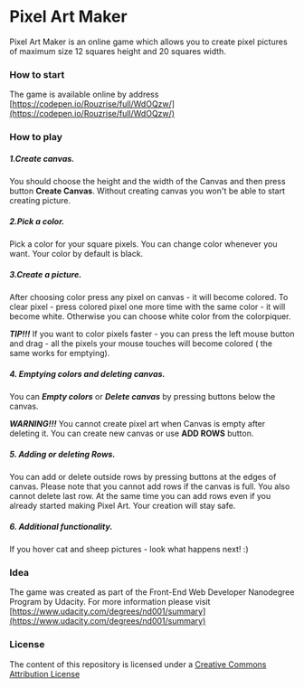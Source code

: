# Pixel Art Maker 

Pixel Art Maker is an online game which allows you to create pixel pictures of maximum size 12 squares height and 20 squares width.

### How to start

The game is available online by address [https://codepen.io/Rouzrise/full/WdOQzw/](https://codepen.io/Rouzrise/full/WdOQzw/)

### How to play

##### 1.Create canvas.

You should choose the height and the width of the Canvas and then press button **Create Canvas**. Without creating canvas you won't be able to start creating picture.

##### 2.Pick a color.

Pick a color for your square pixels. You can change color whenever you want. Your color by default is black.

##### 3.Create a picture.
After choosing color press any pixel on canvas - it will become colored. 
To clear pixel - press colored pixel one more time with the same color - it will become white. Otherwise you can choose white color from the colorpiquer.

**_TIP!!!_** If you want to color pixels faster - you can press the left mouse button and drag - all the pixels your mouse touches will become colored ( the same works for emptying).

##### 4. Emptying colors and deleting canvas.
You can **_Empty colors_** or **_Delete canvas_** by pressing buttons below the canvas.

**_WARNING!!!_** You cannot create pixel art when Canvas is empty after deleting it. You can create new canvas or use **ADD ROWS** button.

##### 5. Adding or deleting Rows.
You can add or delete outside rows by pressing buttons at the edges of canvas.
Please note that you cannot add rows if the canvas is full. You also cannot delete last row. At the same time you can add rows even if you already started making Pixel Art. Your creation will stay safe.

##### 6. Additional functionality.

If you hover cat and sheep pictures - look what happens next! :)

### Idea

The game was created as part of the Front-End Web Developer Nanodegree Program by Udacity. For more information please visit [https://www.udacity.com/degrees/nd001/summary](https://www.udacity.com/degrees/nd001/summary)

### License

The content of this repository is licensed under a [Creative Commons Attribution License](https://creativecommons.org/licenses/by/3.0/us/) 







